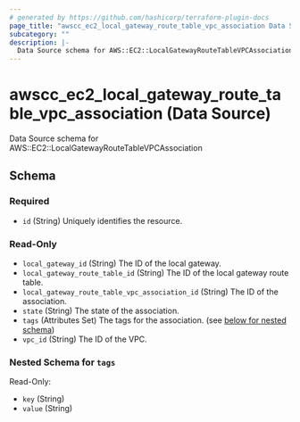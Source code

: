 ```yaml
---
# generated by https://github.com/hashicorp/terraform-plugin-docs
page_title: "awscc_ec2_local_gateway_route_table_vpc_association Data Source - terraform-provider-awscc"
subcategory: ""
description: |-
  Data Source schema for AWS::EC2::LocalGatewayRouteTableVPCAssociation
---
```


# awscc_ec2_local_gateway_route_table_vpc_association (Data Source)

Data Source schema for AWS::EC2::LocalGatewayRouteTableVPCAssociation



<!-- schema generated by tfplugindocs -->
## Schema

### Required

- `id` (String) Uniquely identifies the resource.

### Read-Only

- `local_gateway_id` (String) The ID of the local gateway.
- `local_gateway_route_table_id` (String) The ID of the local gateway route table.
- `local_gateway_route_table_vpc_association_id` (String) The ID of the association.
- `state` (String) The state of the association.
- `tags` (Attributes Set) The tags for the association. (see [below for nested schema](#nestedatt--tags))
- `vpc_id` (String) The ID of the VPC.

<a id="nestedatt--tags"></a>
### Nested Schema for `tags`

Read-Only:

- `key` (String)
- `value` (String)
